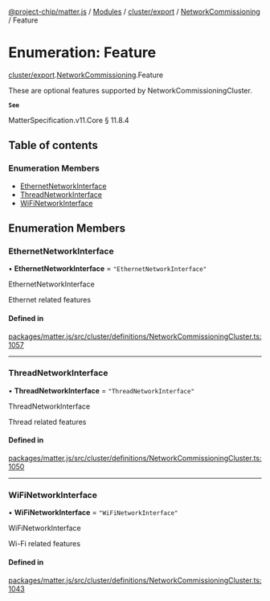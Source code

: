 [@project-chip/matter.js](../README.md) / [Modules](../modules.md) / [cluster/export](../modules/cluster_export.md) / [NetworkCommissioning](../modules/cluster_export.NetworkCommissioning.md) / Feature

# Enumeration: Feature

[cluster/export](../modules/cluster_export.md).[NetworkCommissioning](../modules/cluster_export.NetworkCommissioning.md).Feature

These are optional features supported by NetworkCommissioningCluster.

**`See`**

MatterSpecification.v11.Core § 11.8.4

## Table of contents

### Enumeration Members

- [EthernetNetworkInterface](cluster_export.NetworkCommissioning.Feature.md#ethernetnetworkinterface)
- [ThreadNetworkInterface](cluster_export.NetworkCommissioning.Feature.md#threadnetworkinterface)
- [WiFiNetworkInterface](cluster_export.NetworkCommissioning.Feature.md#wifinetworkinterface)

## Enumeration Members

### EthernetNetworkInterface

• **EthernetNetworkInterface** = ``"EthernetNetworkInterface"``

EthernetNetworkInterface

Ethernet related features

#### Defined in

[packages/matter.js/src/cluster/definitions/NetworkCommissioningCluster.ts:1057](https://github.com/project-chip/matter.js/blob/904d0c9b952b91f28a21803759c5e5c66ee4d272/packages/matter.js/src/cluster/definitions/NetworkCommissioningCluster.ts#L1057)

___

### ThreadNetworkInterface

• **ThreadNetworkInterface** = ``"ThreadNetworkInterface"``

ThreadNetworkInterface

Thread related features

#### Defined in

[packages/matter.js/src/cluster/definitions/NetworkCommissioningCluster.ts:1050](https://github.com/project-chip/matter.js/blob/904d0c9b952b91f28a21803759c5e5c66ee4d272/packages/matter.js/src/cluster/definitions/NetworkCommissioningCluster.ts#L1050)

___

### WiFiNetworkInterface

• **WiFiNetworkInterface** = ``"WiFiNetworkInterface"``

WiFiNetworkInterface

Wi-Fi related features

#### Defined in

[packages/matter.js/src/cluster/definitions/NetworkCommissioningCluster.ts:1043](https://github.com/project-chip/matter.js/blob/904d0c9b952b91f28a21803759c5e5c66ee4d272/packages/matter.js/src/cluster/definitions/NetworkCommissioningCluster.ts#L1043)
